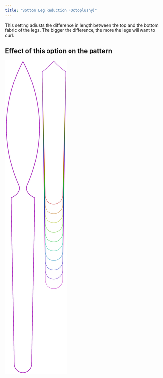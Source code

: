 ```yaml
---
title: "Bottom Leg Reduction (Octoplushy)"
---
```


This setting adjusts the difference in length between the top and the bottom fabric of the legs.
The bigger the difference, the more the legs will want to curl.

## Effect of this option on the pattern

![This image shows the effect of this option by superimposing several variants that have a different value for this option](octoplushy_bottomlegreductionplushy_sample.svg "Effect of this option on the pattern")
